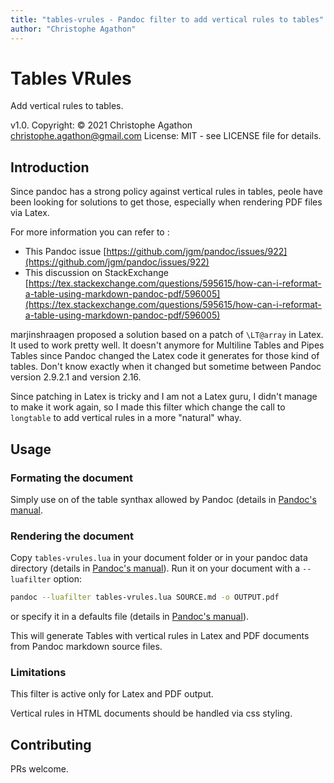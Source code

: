 ```yaml
---
title: "tables-vrules - Pandoc filter to add vertical rules to tables"
author: "Christophe Agathon"
---
```


Tables VRules
=======

Add vertical rules to tables.

v1.0. Copyright: © 2021 Christophe Agathon
  <christophe.agathon@gmail.com>
License:  MIT - see LICENSE file for details.

Introduction
------------

Since pandoc has a strong policy against vertical rules in tables, peole have been looking for solutions to get those, especially when rendering PDF files via Latex. 

For more information you can refer to :

* This Pandoc issue [https://github.com/jgm/pandoc/issues/922](https://github.com/jgm/pandoc/issues/922)
* This discussion on StackExchange [https://tex.stackexchange.com/questions/595615/how-can-i-reformat-a-table-using-markdown-pandoc-pdf/596005](https://tex.stackexchange.com/questions/595615/how-can-i-reformat-a-table-using-markdown-pandoc-pdf/596005)

marjinshraagen proposed a solution based on a patch of `\LT@array` in Latex. It used to work pretty well. It doesn't anymore for Multiline Tables and Pipes Tables since Pandoc changed the Latex code it generates for those kind of tables. Don't know exactly when it changed but sometime between Pandoc version 2.9.2.1 and version 2.16.

Since patching in Latex is tricky and I am not a Latex guru, I didn't manage to make it work again, so I made this filter which change the call to `longtable` to add vertical rules in a more "natural" whay.


Usage
-----

### Formating the document

Simply use on of the table synthax allowed by Pandoc (details in
[Pandoc's manual](https://pandoc.org/MANUAL.html#tables).


### Rendering the document

Copy `tables-vrules.lua` in your document folder or in your pandoc
data directory (details in
[Pandoc's manual](https://pandoc.org/MANUAL.html#option--lua-filter)).
Run it on your document with a `--luafilter` option:

```bash
pandoc --luafilter tables-vrules.lua SOURCE.md -o OUTPUT.pdf

```

or specify it in a defaults file (details in
[Pandoc's manual](https://pandoc.org/MANUAL.html#option--defaults)).

This will generate Tables with vertical rules in Latex and PDF documents from Pandoc markdown source files.

### Limitations

This filter is active only for Latex and PDF output.

Vertical rules in HTML documents should be handled via css styling.

Contributing
------------

PRs welcome.


